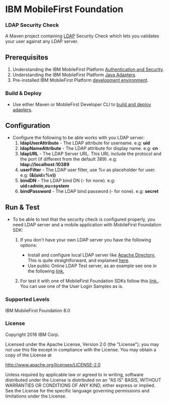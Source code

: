 IBM MobileFirst Foundation
==========================
### LDAP Security Check
A Maven project containing [LDAP](https://www.wikiwand.com/en/Lightweight_Directory_Access_Protocol) Security Check which lets you validates your user against any LDAP server.

## Prerequisites
1. Understanding the IBM MobileFirst Platform [Authentication and Security](https://mobilefirstplatform.ibmcloud.com/tutorials/en/foundation/8.0/authentication-and-security/).
2. Understanding the IBM MobileFirst Platform [Java Adapters](https://mobilefirstplatform.ibmcloud.com/tutorials/en/foundation/8.0/adapters/java-adapters/).
3. Pre-installed IBM MobileFirst Platform [development environment](https://mobilefirstplatform.ibmcloud.com/tutorials/en/foundation/8.0/setting-up-your-development-environment/).

### Build & Deploy
* Use either Maven or MobileFirst Developer CLI to [build and deploy adapters](https://mobilefirstplatform.ibmcloud.com/tutorials/en/foundation/8.0/adapters/creating-adapters/).

## Configuration
* Configure the following to be able works with you LDAP server:
  1. **ldapUserAttribute** - The LDAP attribute for username. e.g: **uid**
  2. **ldapNameAttribute** - The LDAP attribute for display name. e.g: **cn**
  3. **ldapURL** - The LDAP Server URL. This URL include the protocol and the port (if different from the default 389). e.g: **ldap://localhost:10389**
  4. **userFilter** - The LDAP user filter, use %v as placeholder for user. e.g: **(&(uid=%v))**
  5. **bindDN** - The LDAP bind DN (- for none). e.g: **uid=admin,ou=system**
  6. **bindPassword** - The LDAP bind password (- for none). e.g: **secret**

## Run & Test
* To be able to test that the security check is configured properly, you need LDAP server and a mobile application with MobileFirst Foundation SDK:
  1. If you don't have your own LDAP server you have the following options:
      * Install and configure local LDAP server like [Apache Directory](http://directory.apache.org/studio/downloads.html), This is quite straightforward, and explained [here](http://www.stefan-seelmann.de/blog/setting-up-an-ldap-server-for-your-development-environment).
      * Use public Online LDAP Test server, as an example see one in the following [link.](http://www.forumsys.com/en/tutorials/integration-how-to/ldap/online-ldap-test-server/)

  2. For test it with one of MobileFirst Foundation SDKs follow this [link.](https://mobilefirstplatform.ibmcloud.com/tutorials/en/foundation/8.0/authentication-and-security/user-authentication/).  You can use one of the User Login Samples as is.

### Supported Levels
IBM MobileFirst Foundation 8.0

### License
Copyright 2016 IBM Corp.

Licensed under the Apache License, Version 2.0 (the "License");
you may not use this file except in compliance with the License.
You may obtain a copy of the License at

http://www.apache.org/licenses/LICENSE-2.0

Unless required by applicable law or agreed to in writing, software
distributed under the License is distributed on an "AS IS" BASIS,
WITHOUT WARRANTIES OR CONDITIONS OF ANY KIND, either express or implied.
See the License for the specific language governing permissions and
limitations under the License.
